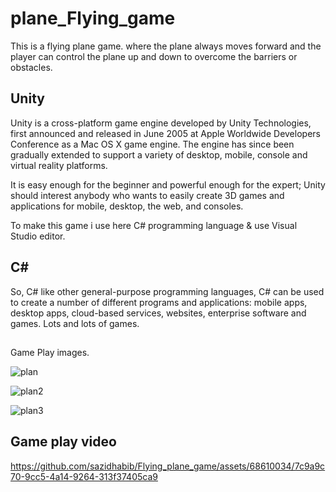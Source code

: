 # plane_Flying_game
 
 This is a flying plane game. where the plane always moves forward and the player can control the plane up and down to overcome the barriers or obstacles.
 
 ## Unity
 Unity is a cross-platform game engine developed by Unity Technologies, first announced and released in June 2005 at Apple Worldwide Developers Conference as a Mac OS X  game engine. The engine has since been gradually extended to support a variety of desktop, mobile, console and virtual reality platforms.

It is easy enough for the beginner and powerful enough for the expert; Unity should interest anybody who wants to easily create 3D games and applications for mobile, desktop, the web, and consoles.

To make this game i use here C# programming language & use Visual Studio editor.

## C#
So, C# like other general-purpose programming languages, C# can be used to create a number of different programs and applications: mobile apps, desktop apps, cloud-based services, websites, enterprise software and games. Lots and lots of games.
##
Game Play images.
 

![plan](https://github.com/sazidhabib/Flying_plane_game/assets/68610034/56769204-d2ec-40d8-9318-e82e72004350)

![plan2](https://github.com/sazidhabib/Flying_plane_game/assets/68610034/f03c3ae9-0cd9-4c69-9bf8-97551e02dded)

![plan3](https://github.com/sazidhabib/Flying_plane_game/assets/68610034/ac8028bf-469a-46b7-8b68-9fa35b55db8d)

## Game play video

https://github.com/sazidhabib/Flying_plane_game/assets/68610034/7c9a9c70-9cc5-4a14-9264-313f37405ca9
